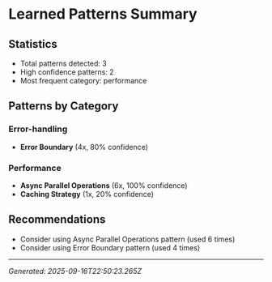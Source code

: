 # Learned Patterns Summary

## Statistics
- Total patterns detected: 3
- High confidence patterns: 2
- Most frequent category: performance

## Patterns by Category


### Error-handling
- **Error Boundary** (4x, 80% confidence)


### Performance
- **Async Parallel Operations** (6x, 100% confidence)
- **Caching Strategy** (1x, 20% confidence)


## Recommendations
- Consider using Async Parallel Operations pattern (used 6 times)
- Consider using Error Boundary pattern (used 4 times)

---
*Generated: 2025-09-16T22:50:23.265Z*
